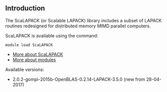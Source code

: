 ## Introduction
The ScaLAPACK (or Scalable LAPACK) library includes a subset of LAPACK routines redesigned for distributed memory MIMD parallel computers. 

ScaLAPACK is available using the command:

```
module load ScaLAPACK
```

* [More about ScaLAPACK](http://www.netlib.org/scalapack/)
* [More about modules](Local:/systems/lisa/software/modules)

Available versions:

* 2.0.2-gompi-2015b-OpenBLAS-0.2.14-LAPACK-3.5.0 (new from 28-04-2017)